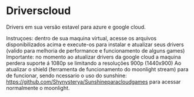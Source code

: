# Driverscloud
Drivers em sua versão estavel para azure e google cloud.

Instruçoes: dentro de sua maquina virtual, acesse os arquivos disponibilizados acima e execute-os para instalar e atualizar seus drivers (valido para melhoria de performance e funcionamento de alguns games)
Importante: no momento ao atualizar drivers da google cloud a maquina perdera suporte á 1080p se limitando a resoluções 900p (1440x900)
Ao atualizar o shield (ferramenta de funcionamento do moonlight stream) para de funcionar, sendo ncessario o uso do sunshine: https://github.com/Shynysterya/Sunshineparacloudgames para acessar normalmente o moonlight.

